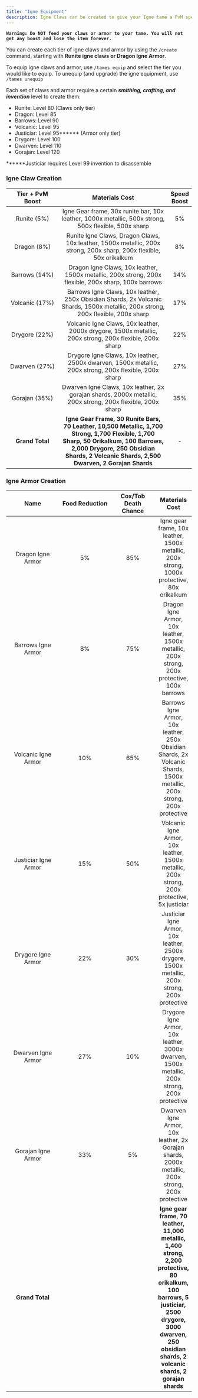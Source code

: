 ```yaml
---
title: "Igne Equipment"
description: Igne Claws can be created to give your Igne tame a PvM speed boost
---
```


**`Warning: Do NOT feed your claws or armor to your tame. You will not get any boost and lose the item forever.`**

You can create each tier of igne claws and armor by using the `/create` command, starting with **Runite igne claws or Dragon Igne Armor**.

To equip igne claws and armor, use `/tames equip` and select the tier you would like to equip. To unequip (and upgrade) the igne equipment, use `/tames unequip`

Each set of claws and armor require a certain _**smithing, crafting, and invention**_ level to create them:

- Runite: Level 80 (Claws only tier)
- Dragon: Level 85
- Barrows: Level 90
- Volcanic: Level 95
- Justiciar: Level 95**\*\*** (Armor only tier)
- Drygore: Level 100
- Dwarven: Level 110
- Gorajan: Level 120

**\*\***Justiciar requires Level 99 invention to disassemble

### Igne Claw Creation

<table><thead><tr><th width="175.94170403587444" align="center">Tier + PvM Boost</th><th width="443.33333333333337" align="center">Materials Cost</th><th data-hidden align="center">Speed Boost</th></tr></thead><tbody><tr><td align="center">Runite (5%)</td><td align="center">Igne Gear frame, 30x runite bar, 10x leather, 1000x metallic, 500x strong, 500x flexible, 500x sharp</td><td align="center">5%</td></tr><tr><td align="center">Dragon (8%)</td><td align="center">Runite Igne Claws, Dragon Claws, 10x leather, 1500x metallic, 200x strong, 200x sharp, 200x flexible, 50x orikalkum </td><td align="center">8%</td></tr><tr><td align="center">Barrows (14%)</td><td align="center">Dragon Igne Claws, 10x leather, 1500x metallic, 200x strong, 200x flexible, 200x sharp, 100x barrows</td><td align="center">14%</td></tr><tr><td align="center">Volcanic (17%)</td><td align="center">Barrows Igne Claws, 10x leather, 250x Obsidian Shards, 2x Volcanic Shards, 1500x metallic, 200x strong, 200x flexible, 200x sharp</td><td align="center">17%</td></tr><tr><td align="center">Drygore (22%)</td><td align="center">Volcanic Igne Claws, 10x leather, 2000x drygore, 1500x metallic, 200x strong, 200x flexible, 200x sharp</td><td align="center">22%</td></tr><tr><td align="center">Dwarven (27%)</td><td align="center">Drygore Igne Claws, 10x leather, 2500x dwarven, 1500x metallic, 200x strong, 200x flexible, 200x sharp</td><td align="center">27%</td></tr><tr><td align="center">Gorajan (35%)</td><td align="center">Dwarven Igne Claws, 10x leather, 2x gorajan shards, 2000x metallic, 200x strong, 200x flexible, 200x sharp</td><td align="center">35%</td></tr><tr><td align="center"><strong>Grand Total</strong></td><td align="center"><strong>Igne Gear Frame, 30 Runite Bars, 70 Leather, 10,500 Metallic, 1,700 Strong, 1,700 Flexible, 1,700 Sharp, 50 Orikalkum, 100 Barrows, 2,000 Drygore, 250 Obsidian Shards, 2 Volcanic Shards, 2,500 Dwarven, 2 Gorajan Shards</strong></td><td align="center">-</td></tr></tbody></table>

### Igne Armor Creation

<table><thead><tr><th width="132" align="center">Name</th><th width="126" align="center">Food Reduction</th><th width="107" align="center">Cox/Tob Death Chance</th><th align="center">Materials Cost</th></tr></thead><tbody><tr><td align="center">Dragon Igne Armor</td><td align="center">5%</td><td align="center">85%</td><td align="center">Igne gear frame, 10x leather, 1500x metallic, 200x strong, 1000x protective, 80x orikalkum </td></tr><tr><td align="center">Barrows Igne Armor</td><td align="center">8%</td><td align="center">75%</td><td align="center">Dragon Igne Armor, 10x leather, 1500x metallic, 200x strong, 200x protective, 100x barrows</td></tr><tr><td align="center">Volcanic Igne Armor</td><td align="center">10%</td><td align="center">65%</td><td align="center">Barrows Igne Armor, 10x leather, 250x Obsidian Shards, 2x Volcanic Shards, 1500x metallic, 200x strong, 200x protective</td></tr><tr><td align="center">Justiciar Igne Armor</td><td align="center">15%</td><td align="center">50%</td><td align="center">Volcanic Igne Armor, 10x leather, 1500x metallic, 200x strong, 200x protective, 5x justiciar</td></tr><tr><td align="center">Drygore Igne Armor</td><td align="center">22%</td><td align="center">30%</td><td align="center">Justiciar Igne Armor, 10x leather, 2500x drygore, 1500x metallic, 200x strong, 200x protective</td></tr><tr><td align="center">Dwarven Igne Armor</td><td align="center">27%</td><td align="center">10%</td><td align="center">Drygore Igne Armor, 10x leather, 3000x dwarven, 1500x metallic, 200x strong, 200x protective</td></tr><tr><td align="center">Gorajan Igne Armor</td><td align="center">33%</td><td align="center">5%</td><td align="center">Dwarven Igne Armor, 10x leather, 2x Gorajan shards, 2000x metallic, 200x strong, 200x protective</td></tr><tr><td align="center"><strong>Grand Total</strong></td><td align="center"></td><td align="center"></td><td align="center"><strong>Igne gear frame, 70 leather, 11,000 metallic, 1,400 strong, 2,200 protective, 80 orikalkum, 100 barrows, 5 justiciar, 2500 drygore, 3000 dwarven, 250 obsidian shards, 2 volcanic shards, 2 gorajan shards</strong></td></tr></tbody></table>

